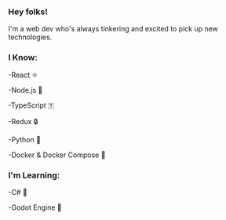 ### Hey folks!

I'm a web dev who's always tinkering and excited to pick up new technologies.

### I Know:

-React ⚛️

-Node.js 🔮

-TypeScript 🇹

-Redux 🔒

-Python 🐍

-Docker & Docker Compose 🐋

### I'm Learning:

-C# 🎼

-Godot Engine 🧊
